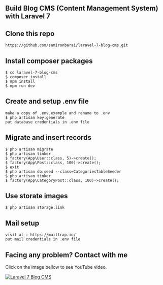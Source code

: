 ## Build Blog CMS (Content Management System) with Laravel 7

## Clone this repo
```
https://github.com/samironbarai/laravel-7-blog-cms.git
```

## Install composer packages
```
$ cd laravel-7-blog-cms
$ composer install
$ npm install
$ npm run dev
```

## Create and setup .env file
```
make a copy of .env.example and rename to .env
$ php artisan key:generate
put database credentials in .env file
```

## Migrate and insert records
```
$ php artisan migrate
$ php artisan tinker
$ factory(App\User::class, 5)->create();
$ factory(App\Post::class, 100)->create();
$ exit
$ php artisan db:seed --class=CategoriesTableSeeder
$ php artisan tinker
$ factory(App\CategoryPost::class, 100)->create();
```

## Use storate images
```
$ php artisan storage:link
```

## Mail setup 
```
visit at : https://mailtrap.io/
put mail credentials in .env file
```

## Facing any problem? Contact with me

Click on the image bellow to see YouTube video.

[![Laravel 7 Blog CMS](https://img.youtube.com/vi/Cm4Yggm5K9E/0.jpg)](https://www.youtube.com/watch?v=Cm4Yggm5K9E) 

